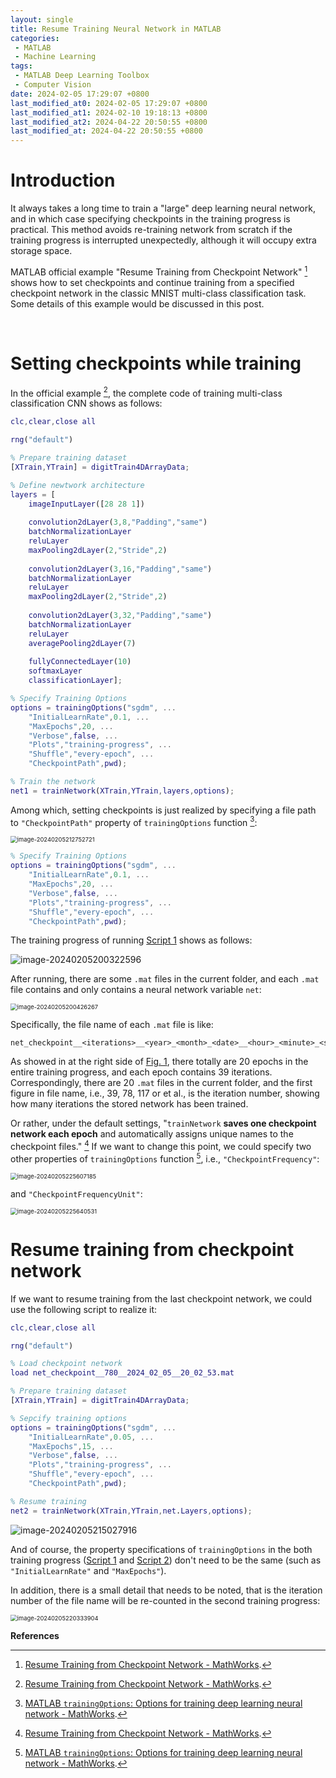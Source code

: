```yaml
---
layout: single
title: Resume Training Neural Network in MATLAB
categories:
 - MATLAB
 - Machine Learning
tags:
 - MATLAB Deep Learning Toolbox
 - Computer Vision
date: 2024-02-05 17:29:07 +0800
last_modified_at0: 2024-02-05 17:29:07 +0800
last_modified_at1: 2024-02-10 19:18:13 +0800
last_modified_at2: 2024-04-22 20:50:55 +0800
last_modified_at: 2024-04-22 20:50:55 +0800
---
```


# Introduction

It always takes a long time to train a "large" deep learning neural network, and in which case specifying checkpoints in the training progress is practical. This method avoids re-training network from scratch if the training progress is interrupted unexpectedly, although it will occupy extra storage space.

MATLAB official example "Resume Training from Checkpoint Network" [^1] shows how to set checkpoints and continue training from a specified checkpoint network in the classic MNIST multi-class classification task. Some details of this example would be discussed in this post.

<br>

# Setting checkpoints while training

In the official example [^1], the complete code of training multi-class classification CNN shows as follows:

<div id="script-1"></div>

```matlab
clc,clear,close all

rng("default")

% Prepare training dataset
[XTrain,YTrain] = digitTrain4DArrayData;

% Define newtwork architecture
layers = [
    imageInputLayer([28 28 1])
    
    convolution2dLayer(3,8,"Padding","same")
    batchNormalizationLayer
    reluLayer    
    maxPooling2dLayer(2,"Stride",2) 
    
    convolution2dLayer(3,16,"Padding","same")
    batchNormalizationLayer
    reluLayer    
    maxPooling2dLayer(2,"Stride",2)
    
    convolution2dLayer(3,32,"Padding","same")
    batchNormalizationLayer
    reluLayer   
    averagePooling2dLayer(7)  
    
    fullyConnectedLayer(10)
    softmaxLayer
    classificationLayer];

% Specify Training Options
options = trainingOptions("sgdm", ...
    "InitialLearnRate",0.1, ...
    "MaxEpochs",20, ...
    "Verbose",false, ...
    "Plots","training-progress", ...
    "Shuffle","every-epoch", ...
    "CheckpointPath",pwd);

% Train the network
net1 = trainNetwork(XTrain,YTrain,layers,options);
```

Among which, setting checkpoints is just realized by specifying a file path to `"CheckpointPath"` property of `trainingOptions` function [^2]:

<img src="https://raw.githubusercontent.com/HelloWorld-1017/blog-images/main/imgs/202402052127795.png" alt="image-20240205212752721" style="zoom: 67%;" />

```matlab
% Specify Training Options
options = trainingOptions("sgdm", ...
    "InitialLearnRate",0.1, ...
    "MaxEpochs",20, ...
    "Verbose",false, ...
    "Plots","training-progress", ...
    "Shuffle","every-epoch", ...
    "CheckpointPath",pwd);
```

The training progress of running [Script 1](#script-1) shows as follows:

<div id="fig-1"></div>

![image-20240205200322596](https://raw.githubusercontent.com/HelloWorld-1017/blog-images/main/imgs/202402052003759.png)

After running, there are some `.mat` files in the current folder, and each `.mat` file contains and only contains a neural network variable `net`:

<img src="https://raw.githubusercontent.com/HelloWorld-1017/blog-images/main/imgs/202402052004328.png" alt="image-20240205200426267" style="zoom: 67%;" />

Specifically, the file name of each `.mat` file is like:

```
net_checkpoint__<iterations>__<year>_<month>_<date>__<hour>_<minute>_<second>.mat
```

As showed in at the right side of [Fig. 1](#fig-1), there totally are 20 epochs in the entire training progress, and each epoch contains 39 iterations. Correspondingly, there are 20 `.mat` files in the current folder, and the first figure in file name, i.e., 39, 78, 117 or et al., is the iteration number, showing how many iterations the stored network has been trained. 

Or rather, under the default settings, "`trainNetwork` **saves one checkpoint network each epoch** and automatically assigns unique names to the checkpoint files." [^1] If we want to change this point, we could specify two other properties of `trainingOptions` function [^2], i.e., `"CheckpointFrequency"`:

<img src="https://raw.githubusercontent.com/HelloWorld-1017/blog-images/main/imgs/202402052256277.png" alt="image-20240205225607185" style="zoom:67%;" />

and `"CheckpointFrequencyUnit"`:

<img src="https://raw.githubusercontent.com/HelloWorld-1017/blog-images/main/imgs/202402052256604.png" alt="image-20240205225640531" style="zoom:67%;" />

<br>

# Resume training from checkpoint network

If we want to resume training from the last checkpoint network, we could use the following script to realize it:

<div id="script-2"></div>

```matlab
clc,clear,close all

rng("default")

% Load checkpoint network
load net_checkpoint__780__2024_02_05__20_02_53.mat

% Prepare training dataset
[XTrain,YTrain] = digitTrain4DArrayData;

% Sepcify training options
options = trainingOptions("sgdm", ...
    "InitialLearnRate",0.05, ...
    "MaxEpochs",15, ...
    "Verbose",false, ...
    "Plots","training-progress", ...
    "Shuffle","every-epoch", ...
    "CheckpointPath",pwd);

% Resume training
net2 = trainNetwork(XTrain,YTrain,net.Layers,options);
```

![image-20240205215027916](https://raw.githubusercontent.com/HelloWorld-1017/blog-images/main/imgs/202402052150113.png)

And of course, the property specifications of `trainingOptions` in the both training progress ([Script 1](#script-1) and [Script 2](#script-2)) don't need to be the same (such as `"InitialLearnRate"` and `"MaxEpochs"`).

In addition, there is a small detail that needs to be noted, that is the iteration number of the file name will be re-counted in the second training progress:

<img src="https://raw.githubusercontent.com/HelloWorld-1017/blog-images/main/imgs/202402052203995.png" alt="image-20240205220333904" style="zoom: 67%;" />

<br>

**References**

[^1]: [Resume Training from Checkpoint Network - MathWorks](https://ww2.mathworks.cn/help/deeplearning/ug/resume-training-from-a-checkpoint-network.html).
[^2]: [MATLAB `trainingOptions`: Options for training deep learning neural network - MathWorks](https://ww2.mathworks.cn/help/deeplearning/ref/trainingoptions.html).